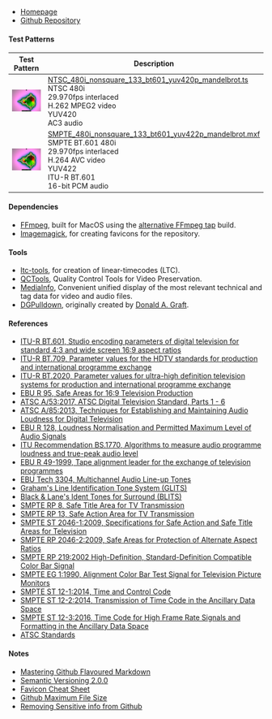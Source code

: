 - [Homepage](//testpatterns.github.io/testpatterns/index.html)
- [Github Repository](//github.com/testpatterns/testpatterns)

#### Test Patterns

Test Pattern|Description
--|--
![Thumbnail](output/NTSC_480i_nonsquare_133_bt601_yuv420p_mandelbrot_192x144.png)|[NTSC_480i_nonsquare_133_bt601_yuv420p_mandelbrot.ts](output/NTSC_480i_nonsquare_133_bt601_yuv420p_mandelbrot.ts)<br>NTSC 480i<br> 29.970fps interlaced<br>H.262 MPEG2 video<br>YUV420 <br>AC3 audio
![Thumbnail](output/SMPTE_480i_nonsquare_133_bt601_yuv422p_mandelbrot_192x144.png)|[SMPTE_480i_nonsquare_133_bt601_yuv422p_mandelbrot.mxf](output/SMPTE_480i_nonsquare_133_bt601_yuv422p_mandelbrot.mxf)<br>SMPTE BT.601 480i<br>29.970fps interlaced <br>H.264 AVC video<br>YUV422<br>ITU-R BT.601<br>16-bit PCM audio

#### Dependencies

- [FFmpeg](//ffmpeg.org), built for MacOS using the [alternative FFmpeg tap](//github.com/homebrew-ffmpeg/homebrew-ffmpeg) build.
- [Imagemagick](//imagemagick.org), for creating favicons for the repository.

#### Tools

- [ltc-tools](https://github.com/x42/ltc-tools), for creation of linear-timecodes (LTC).
- [QCTools](https://github.com/bavc/qctools), Quality Control Tools for Video Preservation.
- [MediaInfo](https://mediaarea.net/en/MediaInfo), Convenient unified display of the most relevant technical and tag data for video and audio files.
- [DGPulldown](https://github.com/jaystevens/dgpulldown), originally created by [Donald A. Graft](http://rationalqm.us/dgpulldown/dgpulldown.html).

#### References

- [ITU-R BT.601, Studio encoding parameters of digital television for standard 4:3 and wide screen 16:9 aspect ratios](//www.itu.int/rec/R-REC-BT.601)
- [ITU-R BT.709, Parameter values for the HDTV standards for production and international programme exchange](//www.itu.int/rec/R-REC-BT.709)
- [ITU-R BT.2020, Parameter values for ultra-high definition television systems for production and international programme exchange](//www.itu.int/rec/R-REC-BT.2020)
- [EBU R 95, Safe Areas for 16:9 Television Production](https://tech.ebu.ch/docs/r/r095.pdf)
- [ATSC A/53:2017, ATSC Digital Television Standard, Parts 1 - 6](https://www.atsc.org/standard/a53-atsc-digital-television-standard/)
- [ATSC A/85:2013, Techniques for Establishing and Maintaining Audio Loudness for Digital Television](https://www.atsc.org/recommended-practice/a85-techniques-for-establishing-and-maintaining-audio-loudness-for-digital-television/)
- [EBU R 128, Loudness Normalisation and Permitted Maximum Level of Audio Signals](https://tech.ebu.ch/docs/r/r128.pdf)
- [ITU Recommendation BS.1770, Algorithms to measure audio programme loudness and true-peak audio level](https://www.itu.int/rec/R-REC-BS.1770/)
- [EBU R 49-1999, Tape alignment leader for the exchange of television programmes](https://tech.ebu.ch/docs/r/r049.pdf)
- [EBU Tech 3304, Multichannel Audio Line-up Tones](https://tech.ebu.ch/docs/tech/tech3304.pdf)
- [Graham's Line Identification Tone System (GLITS)](https://en.wikipedia.org/wiki/GLITS)
- [Black & Lane's Ident Tones for Surround (BLITS)](https://en.wikipedia.org/wiki/Black_%26_Lane%27s_Ident_Tones_for_Surround)
- [SMPTE RP 8, Safe Title Area for TV Transmission](https://www.smpte.org/standards/document-index/RP)
- [SMPTE RP 13, Safe Action Area for TV Transmission](https://www.smpte.org/standards/document-index/RP)
- [SMPTE ST 2046-1:2009, Specifications for Safe Action and Safe Title Areas for Television](https://ieeexplore.ieee.org/document/7291650)
- [SMPTE RP 2046-2:2009, Safe Areas for Protection of Alternate Aspect Ratios](https://ieeexplore.ieee.org/document/7290234)
- [SMPTE RP 219:2002 High-Definition, Standard-Definition Compatible Color Bar Signal](https://ieeexplore.ieee.org/document/7289865)
- [SMPTE EG 1:1990, Alignment Color Bar Test Signal for Television Picture Monitors](https://ieeexplore.ieee.org/document/7291491)
- [SMPTE ST 12-1:2014, Time and Control Code](https://ieeexplore.ieee.org/document/7291029)
- [SMPTE ST 12-2:2014, Transmission of Time Code in the Ancillary Data Space](https://ieeexplore.ieee.org/document/7290816)
- [SMPTE ST 12-3:2016, Time Code for High Frame Rate Signals and Formatting in the Ancillary Data Space](https://ieeexplore.ieee.org/document/7438725)
- [ATSC Standards](https://www.atsc.org/standard/)

#### Notes

- [Mastering Github Flavoured Markdown](//guides.github.com/features/mastering-markdown/)
- [Semantic Versioning 2.0.0](//semver.org/)
- [Favicon Cheat Sheet](//github.com/audreyr/favicon-cheat-sheet)
- [Github Maximum File Size](//help.github.com/en/github/managing-large-files/working-with-large-files)
- [Removing Sensitive info from Github](//help.github.com/en/github/authenticating-to-github/removing-sensitive-data-from-a-repository)
